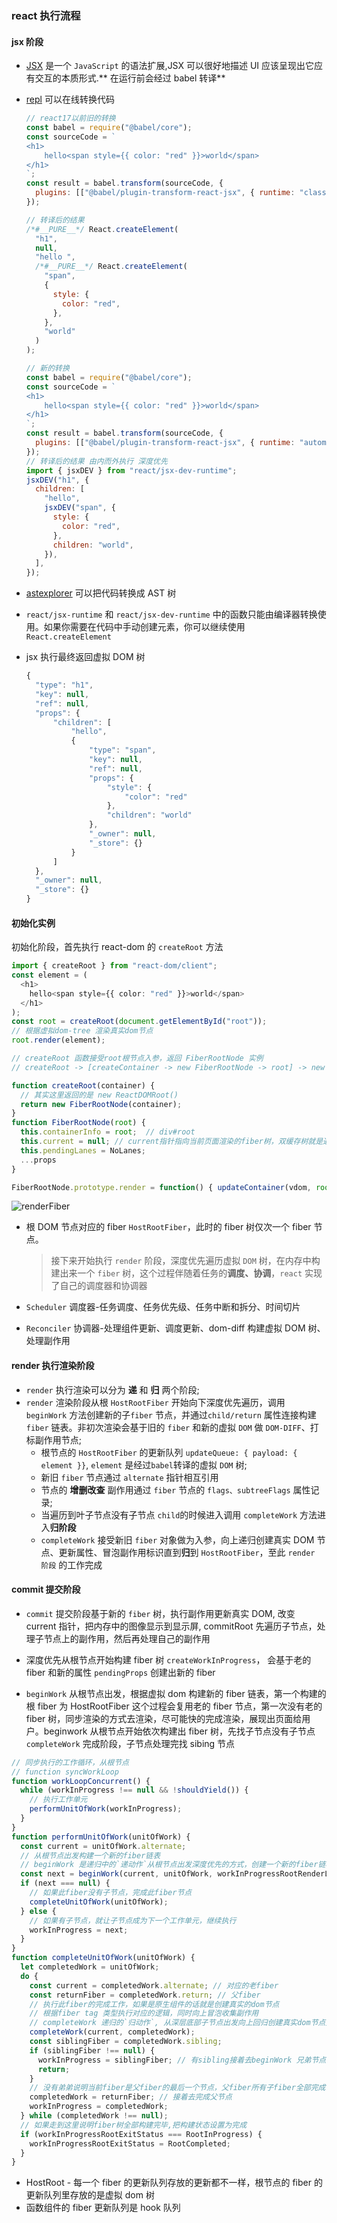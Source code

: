 ### react 执行流程

#### jsx 阶段

- [JSX](https://zh-hans.reactjs.org/docs/introducing-jsx.html "jsx简介") 是一个 `JavaScript` 的语法扩展,JSX 可以很好地描述 UI 应该呈现出它应有交互的本质形式.** 在运行前会经过 babel 转译**
- [repl](https://babeljs.io/repl "在线转换代码") 可以在线转换代码

  ```js
  // react17以前旧的转换
  const babel = require("@babel/core");
  const sourceCode = `
  <h1>
      hello<span style={{ color: "red" }}>world</span>
  </h1>
  `;
  const result = babel.transform(sourceCode, {
    plugins: [["@babel/plugin-transform-react-jsx", { runtime: "classic" }]],
  });

  // 转译后的结果
  /*#__PURE__*/ React.createElement(
    "h1",
    null,
    "hello ",
    /*#__PURE__*/ React.createElement(
      "span",
      {
        style: {
          color: "red",
        },
      },
      "world"
    )
  );
  ```

  ```js
  // 新的转换
  const babel = require("@babel/core");
  const sourceCode = `
  <h1>
      hello<span style={{ color: "red" }}>world</span>
  </h1>
  `;
  const result = babel.transform(sourceCode, {
    plugins: [["@babel/plugin-transform-react-jsx", { runtime: "automatic" }]],
  });
  // 转译后的结果 由内而外执行 深度优先
  import { jsxDEV } from "react/jsx-dev-runtime";
  jsxDEV("h1", {
    children: [
      "hello",
      jsxDEV("span", {
        style: {
          color: "red",
        },
        children: "world",
      }),
    ],
  });
  ```

- [astexplorer](https://astexplorer.net "astexplorer") 可以把代码转换成 AST 树
- `react/jsx-runtime` 和 `react/jsx-dev-runtime` 中的函数只能由编译器转换使用。如果你需要在代码中手动创建元素，你可以继续使用 `React.createElement`
- jsx 执行最终返回虚拟 DOM 树

  ```js
  {
    "type": "h1",
    "key": null,
    "ref": null,
    "props": {
        "children": [
            "hello",
            {
                "type": "span",
                "key": null,
                "ref": null,
                "props": {
                    "style": {
                        "color": "red"
                    },
                    "children": "world"
                },
                "_owner": null,
                "_store": {}
            }
        ]
    },
    "_owner": null,
    "_store": {}
  }
  ```

#### 初始化实例

初始化阶段，首先执行 react-dom 的 `createRoot` 方法

```ts
import { createRoot } from "react-dom/client";
const element = (
  <h1>
    hello<span style={{ color: "red" }}>world</span>
  </h1>
);
const root = createRoot(document.getElementById("root"));
// 根据虚拟dom-tree 渲染真实dom节点
root.render(element);

// createRoot 函数接受root根节点入参，返回 FiberRootNode 实例
// createRoot -> [createContainer -> new FiberRootNode -> root] -> new ReactDOMRoot -> root

function createRoot(container) {
  // 其实这里返回的是 new ReactDOMRoot()
  return new FiberRootNode(container);
}
function FiberRootNode(root) {
  this.containerInfo = root;  // div#root
  this.current = null; // current指针指向当前页面渲染的fiber树，双缓存树就是通过该指针切换
  this.pendingLanes = NoLanes;
  ...props
}

FiberRootNode.prototype.render = function() { updateContainer(vdom, root) }
```

![renderFiber](./images/renderFiber.jpg "renderFiber")

- 根 DOM 节点对应的 fiber `HostRootFiber`，此时的 fiber 树仅次一个 fiber 节点。

  > 接下来开始执行 `render` 阶段，深度优先遍历虚拟 `DOM` 树，在内存中构建出来一个 `fiber` 树，这个过程伴随着任务的**调度、协调**，`react` 实现了自己的调度器和协调器

- `Scheduler` 调度器-任务调度、任务优先级、任务中断和拆分、时间切片
- `Reconciler` 协调器-处理组件更新、调度更新、dom-diff 构建虚拟 DOM 树、处理副作用

#### render 执行渲染阶段

- `render` 执行渲染可以分为 **递** 和 **归** 两个阶段;
- `render` 渲染阶段从根 `HostRootFiber` 开始向下深度优先遍历，调用 `beginWork` 方法创建新的子`fiber` 节点，并通过`child/return` 属性连接构建 `fiber` 链表。非初次渲染会基于旧的 `fiber` 和新的虚拟 `DOM` 做 `DOM-DIFF`、打标副作用节点;
  - 根节点的 `HostRootFiber` 的更新队列 `updateQueue: { payload: { element }}`, `element` 是经过`babel`转译的虚拟 `DOM` 树;
  - 新旧 `fiber` 节点通过 `alternate` 指针相互引用
  - 节点的 **增删改查** 副作用通过 `fiber` 节点的 `flags、subtreeFlags` 属性记录;
  - 当遍历到叶子节点没有子节点 `child`的时候进入调用 `completeWork` 方法进入**归阶段**
  - `completeWork` 接受新旧 `fiber` 对象做为入参，向上递归创建真实 DOM 节点、更新属性、冒泡副作用标识直到**归**到 `HostRootFiber`，至此 `render 阶段` 的工作完成

#### commit 提交阶段

- `commit` 提交阶段基于新的 `fiber` 树，执行副作用更新真实 DOM, 改变 current 指针，把内存中的图像显示到显示屏, commitRoot 先遍历子节点，处理子节点上的副作用，然后再处理自己的副作用

- 深度优先从根节点开始构建 fiber 树 `createWorkInProgress`， 会基于老的 fiber 和新的属性 `pendingProps` 创建出新的 fiber
<!-- 此处补一下fiber的节点属性/ -->

- `beginWork` 从根节点出发，根据虚拟 dom 构建新的 fiber 链表，第一个构建的根 fiber 为 HostRootFiber 这个过程会复用老的 fiber 节点，第一次没有老的 fiber 树，同步渲染的方式去渲染，尽可能快的完成渲染，展现出页面给用户。beginwork 从根节点开始依次构建出 fiber 树，先找子节点没有子节点 `completeWork` 完成阶段，子节点处理完找 sibing 节点

```js
// 同步执行的工作循环，从根节点
// function syncWorkLoop
function workLoopConcurrent() {
  while (workInProgress !== null && !shouldYield()) {
    // 执行工作单元
    performUnitOfWork(workInProgress);
  }
}
function performUnitOfWork(unitOfWork) {
  const current = unitOfWork.alternate;
  // 从根节点出发构建一个新的fiber链表
  // beginWork 是递归中的`递动作`从根节点出发深度优先的方式，创建一个新的fiber链表
  const next = beginWork(current, unitOfWork, workInProgressRootRenderLanes);
  if (next === null) {
    // 如果此fiber没有子节点，完成此fiber节点
    completeUnitOfWork(unitOfWork);
  } else {
    // 如果有子节点，就让子节点成为下一个工作单元，继续执行
    workInProgress = next;
  }
}
function completeUnitOfWork(unitOfWork) {
  let completedWork = unitOfWork;
  do {
    const current = completedWork.alternate; // 对应的老fiber
    const returnFiber = completedWork.return; // 父fiber
    // 执行此fiber的完成工作，如果是原生组件的话就是创建真实的dom节点
    // 根据fiber tag 类型执行对应的逻辑，同时向上冒泡收集副作用
    // completeWork 递归的`归动作`, 从深层底部子节点出发向上回归创建真实dom节点并且向上冒泡收集副作用。如果是初始渲染阶段，父节点负责子节点真实DOM挂载在自己身上，这样一层一层向上递归，最后commit提交插入真实DOM 树
    completeWork(current, completedWork);
    const siblingFiber = completedWork.sibling;
    if (siblingFiber !== null) {
      workInProgress = siblingFiber; // 有sibling接着去beginWork 兄弟节点
      return;
    }
    // 没有弟弟说明当前fiber是父fiber的最后一个节点，父fiber所有子fiber全部完成
    completedWork = returnFiber; // 接着去完成父节点
    workInProgress = completedWork;
  } while (completedWork !== null);
  // 如果走到这里说明fiber树全部构建完毕,把构建状态设置为完成
  if (workInProgressRootExitStatus === RootInProgress) {
    workInProgressRootExitStatus = RootCompleted;
  }
}
```

- HostRoot - 每一个 fiber 的更新队列存放的更新都不一样，根节点的 fiber 的更新队列里存放的是虚拟 dom 树
- 函数组件的 fiber 更新队列是 hook 队列
